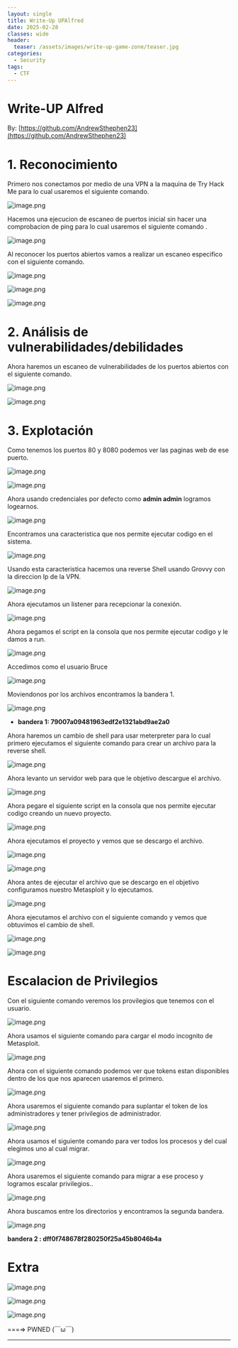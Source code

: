 ```yaml
---
layout: single
title: Write-Up UPAlfred
date: 2025-02-28
classes: wide
header:
  teaser: /assets/images/write-up-game-zone/teaser.jpg
categories:
  - Security
tags:
  - CTF
---
```


# Write-UP Alfred

By: [https://github.com/AndrewSthephen23](https://github.com/AndrewSthephen23)

# 1. Reconocimiento

Primero nos conectamos por medio de una VPN a la maquina de Try Hack Me para lo cual usaremos el siguiente comando.

![image.png](/assets/images/write-up-upalfred/image.png)

Hacemos una ejecucion de escaneo de puertos inicial sin hacer una comprobacion de ping para lo cual usaremos el siguiente comando .

![image.png](/assets/images/write-up-upalfred/image%201.png)

Al reconocer los puertos abiertos vamos a realizar un escaneo especifico con el siguiente comando.

![image.png](/assets/images/write-up-upalfred/image%202.png)

![image.png](/assets/images/write-up-upalfred/image%203.png)

![image.png](/assets/images/write-up-upalfred/image%204.png)

# 2. Análisis de vulnerabilidades/debilidades

Ahora haremos un escaneo de vulnerabilidades de los puertos abiertos con el siguiente comando.

![image.png](/assets/images/write-up-upalfred/image%205.png)

![image.png](/assets/images/write-up-upalfred/image%206.png)

# 3. Explotación

Como tenemos los puertos 80 y 8080 podemos ver las paginas web de ese puerto.

![image.png](/assets/images/write-up-upalfred/image%207.png)

![image.png](/assets/images/write-up-upalfred/image%208.png)

Ahora usando credenciales por defecto como **admin admin** logramos logearnos. 

![image.png](/assets/images/write-up-upalfred/image%209.png)

Encontramos una caracteristica que nos permite ejecutar codigo en el sistema.

![image.png](/assets/images/write-up-upalfred/image%2010.png)

Usando esta caracteristica hacemos una reverse Shell usando Grovvy con la direccion Ip de la VPN.

![image.png](/assets/images/write-up-upalfred/image%2011.png)

Ahora ejecutamos un listener para recepcionar la conexión.

![image.png](/assets/images/write-up-upalfred/image%2012.png)

Ahora pegamos el script en la consola que nos permite ejecutar codigo y le damos a run.

![image.png](/assets/images/write-up-upalfred/image%2013.png)

Accedimos como el usuario Bruce

![image.png](/assets/images/write-up-upalfred/image%2014.png)

Moviendonos por los archivos encontramos la bandera 1.

![image.png](/assets/images/write-up-upalfred/image%2015.png)

- **bandera 1: 79007a09481963edf2e1321abd9ae2a0**

Ahora haremos un cambio de shell para usar meterpreter para lo cual primero ejecutamos el siguiente comando para crear un archivo para la reverse shell.

![image.png](/assets/images/write-up-upalfred/image%2016.png)

Ahora levanto un servidor web para que le objetivo descargue el archivo.

![image.png](/assets/images/write-up-upalfred/image%2017.png)

Ahora pegare el siguiente script en la consola que nos permite ejecutar codigo creando un nuevo proyecto.

![image.png](/assets/images/write-up-upalfred/image%2018.png)

Ahora ejecutamos el proyecto y vemos que se descargo el archivo.

![image.png](/assets/images/write-up-upalfred/image%2019.png)

![image.png](/assets/images/write-up-upalfred/image%2020.png)

Ahora antes de ejecutar el archivo que se descargo en el objetivo configuramos nuestro Metasploit y lo ejecutamos.

![image.png](/assets/images/write-up-upalfred/image%2021.png)

Ahora ejecutamos el archivo con el siguiente comando y vemos que obtuvimos el cambio de shell.

![image.png](/assets/images/write-up-upalfred/image%2022.png)

![image.png](/assets/images/write-up-upalfred/image%2023.png)

# Escalacion de Privilegios

Con el siguiente comando veremos los provilegios que tenemos con el usuario.

![image.png](/assets/images/write-up-upalfred/image%2024.png)

Ahora usamos el siguiente comando para cargar el modo incognito de Metasploit.

![image.png](/assets/images/write-up-upalfred/image%2025.png)

Ahora con el siguiente comando podemos ver que tokens estan disponibles dentro de los que nos aparecen usaremos el primero.

![image.png](/assets/images/write-up-upalfred/image%2026.png)

Ahora usaremos el siguiente comando para suplantar el token de los administradores y tener privilegios de administrador.

![image.png](/assets/images/write-up-upalfred/image%2027.png)

Ahora usamos el siguiente comando para ver todos los procesos y del cual elegimos uno al cual migrar.

![image.png](/assets/images/write-up-upalfred/image%2028.png)

Ahora usaremos el siguiente comando para migrar a ese proceso y logramos escalar privilegios..

![image.png](/assets/images/write-up-upalfred/image%2029.png)

Ahora buscamos entre los directorios y encontramos la segunda bandera.

![image.png](/assets/images/write-up-upalfred/image%2030.png)

**bandera 2 : dff0f748678f280250f25a45b8046b4a**

# Extra

![image.png](/assets/images/write-up-upalfred/image%2031.png)

![image.png](/assets/images/write-up-upalfred/image%2032.png)

![image.png](/assets/images/write-up-upalfred/image%2033.png)

===⇒ PWNED (￣ω￣)

---